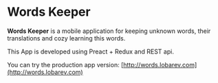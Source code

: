 # Words Keeper #

**Words Keeper** is a mobile application for keeping unknown words, their translations and cozy learning this words.

This App is developed using Preact + Redux and REST api.

You can try the production app version: [http://words.lobarev.com](http://words.lobarev.com)